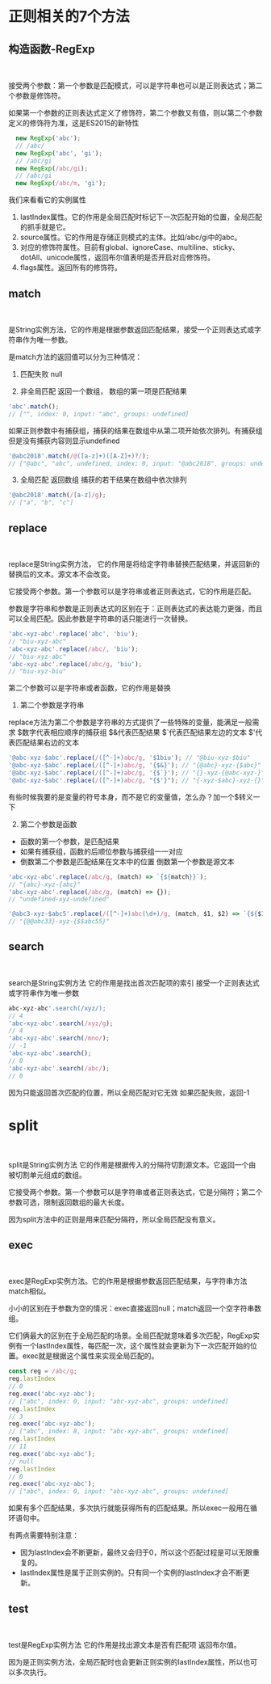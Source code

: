 # 正则相关的7个方法

## 构造函数-RegExp
<br/>
<p>接受两个参数：第一个参数是匹配模式，可以是字符串也可以是正则表达式；第二个参数是修饰符。</p>
<p>如果第一个参数的正则表达式定义了修饰符，第二个参数又有值，则以第二个参数定义的修饰符为准，这是ES2015的新特性</p>

```js
  new RegExp('abc');
  // /abc/
  new RegExp('abc', 'gi');
  // /abc/gi
  new RegExp(/abc/gi);
  // /abc/gi
  new RegExp(/abc/m, 'gi');
  ```
<p> 我们来看看它的实例属性</p>

1. lastIndex属性。它的作用是全局匹配时标记下一次匹配开始的位置，全局匹配的抓手就是它。
2. source属性。它的作用是存储正则模式的主体。比如/abc/gi中的abc。
3.  对应的修饰符属性。目前有global、ignoreCase、multiline、sticky、dotAll、unicode属性，返回布尔值表明是否开启对应修饰符。
4. flags属性。返回所有的修饰符。


## match
<br/>
<p>是String实例方法，它的作用是根据参数返回匹配结果，接受一个正则表达式或字符串作为唯一参数。</p>
<p>是match方法的返回值可以分为三种情况：</p>

1. 匹配失败 null

2. 非全局匹配 返回一个数组， 数组的第一项是匹配结果
```js
'abc'.match();
// ["", index: 0, input: "abc", groups: undefined]
```

如果正则参数中有捕获组，捕获的结果在数组中从第二项开始依次排列。有捕获组但是没有捕获内容则显示undefined

```js
'@abc2018'.match(/@([a-z]+)([A-Z]+)?/);
// ["@abc", "abc", undefined, index: 0, input: "@abc2018", groups: undefined]
```

3. 全局匹配 返回数组 捕获的若干结果在数组中依次排列
```js
'@abc2018'.match(/[a-z]/g);
// ["a", "b", "c"]
```


## replace
<br/>

<p>replace是String实例方法， 它的作用是将给定字符串替换匹配结果，并返回新的替换后的文本。源文本不会改变。</p>
<p>它接受两个参数。第一个参数可以是字符串或者正则表达式，它的作用是匹配。</p>
<p>参数是字符串和参数是正则表达式的区别在于：正则表达式的表达能力更强，而且可以全局匹配。因此参数是字符串的话只能进行一次替换。</p>

```js
'abc-xyz-abc'.replace('abc', 'biu');
// "biu-xyz-abc"
'abc-xyz-abc'.replace(/abc/, 'biu');
// "biu-xyz-abc"
'abc-xyz-abc'.replace(/abc/g, 'biu');
// "biu-xyz-biu"
```

<p>第二个参数可以是字符串或者函数，它的作用是替换</p>

1.  第二个参数是字符串
<p>replace方法为第二个参数是字符串的方式提供了一些特殊的变量，能满足一般需求
$数字代表相应顺序的捕获组  $&代表匹配结果 $`代表匹配结果左边的文本 $'代表匹配结果右边的文本</p>

```js
'@abc-xyz-$abc'.replace(/([^-]+)abc/g, '$1biu'); // "@biu-xyz-$biu"
'@abc-xyz-$abc'.replace(/([^-]+)abc/g, '{$&}'); // "{@abc}-xyz-{$abc}"
'@abc-xyz-$abc'.replace(/([^-]+)abc/g, '{$`}'); // "{}-xyz-{@abc-xyz-}"
'@abc-xyz-$abc'.replace(/([^-]+)abc/g, "{$'}"); // "{-xyz-$abc}-xyz-{}"
```
<p>有些时候我要的是变量的符号本身，而不是它的变量值，怎么办？加一个$转义一下</p>

2. 第二个参数是函数 

- 函数的第一个参数，是匹配结果
-  如果有捕获组，函数的后顺位参数与捕获组一一对应
-  倒数第二个参数是匹配结果在文本中的位置 倒数第一个参数是源文本

```js
'abc-xyz-abc'.replace(/abc/g, (match) => `{${match}}`);
// "{abc}-xyz-{abc}"
'abc-xyz-abc'.replace(/abc/g, (match) => {});
// "undefined-xyz-undefined"

'@abc3-xyz-$abc5'.replace(/([^-]+)abc(\d+)/g, (match, $1, $2) => `{${$1}${match}${$2}}`);
// "{@@abc33}-xyz-{$$abc55}"
```


##  search
<br/>
<p>search是String实例方法 它的作用是找出首次匹配项的索引 接受一个正则表达式或字符串作为唯一参数</p>

```js
abc-xyz-abc'.search(/xyz/);
// 4
'abc-xyz-abc'.search(/xyz/g);
// 4
'abc-xyz-abc'.search(/mno/);
// -1
'abc-xyz-abc'.search();
// 0
'abc-xyz-abc'.search(/abc/);
// 0
```

<p>因为只能返回首次匹配的位置，所以全局匹配对它无效 如果匹配失败，返回-1</p>


# split
<br/>
<p>split是String实例方法 它的作用是根据传入的分隔符切割源文本。它返回一个由被切割单元组成的数组。</p>
<p>它接受两个参数。第一个参数可以是字符串或者正则表达式，它是分隔符；第二个参数可选，限制返回数组的最大长度。</p>
<p>因为split方法中的正则是用来匹配分隔符，所以全局匹配没有意义。</p>

##  exec
<br/>
<p>exec是RegExp实例方法。它的作用是根据参数返回匹配结果，与字符串方法match相似。</p>
<p>小小的区别在于参数为空的情况：exec直接返回null；match返回一个空字符串数组。</p>
<p>它们俩最大的区别在于全局匹配的场景。全局匹配就意味着多次匹配，RegExp实例有一个lastIndex属性，每匹配一次，这个属性就会更新为下一次匹配开始的位置。exec就是根据这个属性来实现全局匹配的。</p>

```js
const reg = /abc/g;
reg.lastIndex
// 0
reg.exec('abc-xyz-abc');
// ["abc", index: 0, input: "abc-xyz-abc", groups: undefined]
reg.lastIndex
// 3
reg.exec('abc-xyz-abc');
// ["abc", index: 8, input: "abc-xyz-abc", groups: undefined]
reg.lastIndex
// 11
reg.exec('abc-xyz-abc');
// null
reg.lastIndex
// 0
reg.exec('abc-xyz-abc');
// ["abc", index: 0, input: "abc-xyz-abc", groups: undefined]
```

<p>如果有多个匹配结果，多次执行就能获得所有的匹配结果。所以exec一般用在循环语句中。</p>
<p>有两点需要特别注意：</p>

- 因为lastIndex会不断更新，最终又会归于0，所以这个匹配过程是可以无限重复的。
- lastIndex属性是属于正则实例的。只有同一个实例的lastIndex才会不断更新。


## test
<br/>
<p>test是RegExp实例方法 它的作用是找出源文本是否有匹配项 返回布尔值。</p>
<p>因为是正则实例方法，全局匹配时也会更新正则实例的lastIndex属性，所以也可以多次执行。</p>

